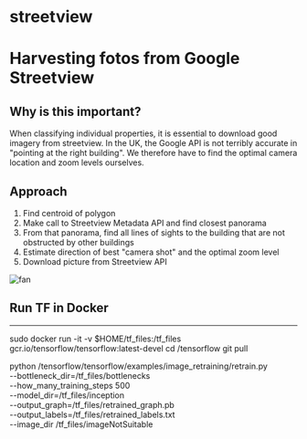 # streetview

Harvesting fotos from Google Streetview
===========================

Why is this important?
---------------------

When classifying individual properties, it is essential to download good imagery from streetview. In the UK, the Google API is not terribly accurate in "pointing at the right building". We therefore have to find the optimal camera location and zoom levels ourselves. 


## Approach

1. Find centroid of polygon
2. Make call to Streetview Metadata API and find closest panorama
3. From that panorama, find all lines of sights to the building that are not obstructed by other buildings
4. Estimate direction of best "camera shot" and the optimal zoom level
5. Download picture from Streetview API

![fan](fan.png)

## Run TF in Docker

-------------
sudo docker run -it -v $HOME/tf_files:/tf_files  gcr.io/tensorflow/tensorflow:latest-devel
cd /tensorflow
git pull

python /tensorflow/tensorflow/examples/image_retraining/retrain.py \
--bottleneck_dir=/tf_files/bottlenecks \
--how_many_training_steps 500 \
--model_dir=/tf_files/inception \
--output_graph=/tf_files/retrained_graph.pb \
--output_labels=/tf_files/retrained_labels.txt \
--image_dir /tf_files/imageNotSuitable
~~~~~~~~~~~~~
